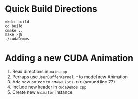 # Quick Build Directions

```
mkdir build
cd build
cmake ..
make -j8
./cudaDemos
```

# Adding a new CUDA Animation

 1. Read directions in `main.cpp`
 2. Perhaps use `UserBufferKernel.*` to model new Animation
 3. Add new source to `CMakeLists.txt` (around line 77)
 4. Include new header in `cudaDemos.cpp`
 5. Create new `Animator` instance
